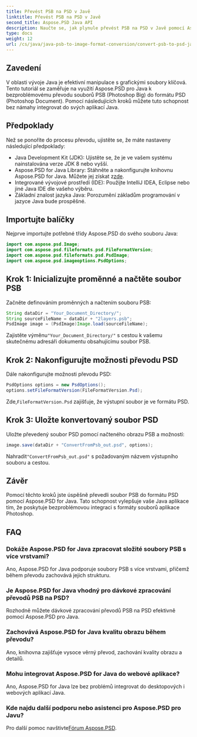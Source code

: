 ```yaml
---
title: Převést PSB na PSD v Javě
linktitle: Převést PSB na PSD v Javě
second_title: Aspose.PSD Java API
description: Naučte se, jak plynule převést PSB na PSD v Javě pomocí Aspose.PSD a zlepšit tak správu grafických souborů ve vašich aplikacích.
type: docs
weight: 12
url: /cs/java/java-psb-to-image-format-conversion/convert-psb-to-psd-java/
---
```

## Zavedení
V oblasti vývoje Java je efektivní manipulace s grafickými soubory klíčová. Tento tutoriál se zaměřuje na využití Aspose.PSD pro Java k bezproblémovému převodu souborů PSB (Photoshop Big) do formátu PSD (Photoshop Document). Pomocí následujících kroků můžete tuto schopnost bez námahy integrovat do svých aplikací Java.
## Předpoklady
Než se ponoříte do procesu převodu, ujistěte se, že máte nastaveny následující předpoklady:
- Java Development Kit (JDK): Ujistěte se, že je ve vašem systému nainstalována verze JDK 8 nebo vyšší.
-  Aspose.PSD for Java Library: Stáhněte a nakonfigurujte knihovnu Aspose.PSD for Java. Můžete jej získat z[zde](https://releases.aspose.com/psd/java/).
- Integrované vývojové prostředí (IDE): Použijte IntelliJ IDEA, Eclipse nebo jiné Java IDE dle vašeho výběru.
- Základní znalost jazyka Java: Porozumění základům programování v jazyce Java bude prospěšné.
## Importujte balíčky
Nejprve importujte potřebné třídy Aspose.PSD do svého souboru Java:
```java
import com.aspose.psd.Image;
import com.aspose.psd.fileformats.psd.FileFormatVersion;
import com.aspose.psd.fileformats.psd.PsdImage;
import com.aspose.psd.imageoptions.PsdOptions;
```
## Krok 1: Inicializujte proměnné a načtěte soubor PSB
Začněte definováním proměnných a načtením souboru PSB:
```java
String dataDir = "Your_Document_Directory/";
String sourceFileName = dataDir + "2layers.psb";
PsdImage image = (PsdImage)Image.load(sourceFileName);
```
 Zajistěte výměnu`"Your_Document_Directory/"` s cestou k vašemu skutečnému adresáři dokumentu obsahujícímu soubor PSB.
## Krok 2: Nakonfigurujte možnosti převodu PSD
Dále nakonfigurujte možnosti převodu PSD:
```java
PsdOptions options = new PsdOptions();
options.setFileFormatVersion(FileFormatVersion.Psd);
```
 Zde,`FileFormatVersion.Psd` zajišťuje, že výstupní soubor je ve formátu PSD.
## Krok 3: Uložte konvertovaný soubor PSD
Uložte převedený soubor PSD pomocí načteného obrazu PSB a možností:
```java
image.save(dataDir + "ConvertFromPsb_out.psd", options);
```
 Nahradit`"ConvertFromPsb_out.psd"` s požadovaným názvem výstupního souboru a cestou.

## Závěr
Pomocí těchto kroků jste úspěšně převedli soubor PSB do formátu PSD pomocí Aspose.PSD for Java. Tato schopnost vylepšuje vaše Java aplikace tím, že poskytuje bezproblémovou integraci s formáty souborů aplikace Photoshop.
## FAQ
### Dokáže Aspose.PSD for Java zpracovat složité soubory PSB s více vrstvami?
Ano, Aspose.PSD for Java podporuje soubory PSB s více vrstvami, přičemž během převodu zachovává jejich strukturu.
### Je Aspose.PSD for Java vhodný pro dávkové zpracování převodů PSB na PSD?
Rozhodně můžete dávkové zpracování převodů PSB na PSD efektivně pomocí Aspose.PSD pro Java.
### Zachovává Aspose.PSD for Java kvalitu obrazu během převodu?
Ano, knihovna zajišťuje vysoce věrný převod, zachování kvality obrazu a detailů.
### Mohu integrovat Aspose.PSD for Java do webové aplikace?
Ano, Aspose.PSD for Java lze bez problémů integrovat do desktopových i webových aplikací Java.
### Kde najdu další podporu nebo asistenci pro Aspose.PSD pro Javu?
 Pro další pomoc navštivte[Fórum Aspose.PSD](https://forum.aspose.com/c/psd/34).